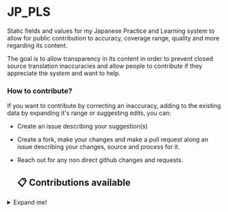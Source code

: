# JP_PLS
Static fields and values for my Japanese Practice and Learning system to allow for public contribution to accuracy, coverage range, quality and more regarding its content.

The goal is to allow transparency in its content in order to prevent closed source translation inaccuracies and allow people to contribute if they appreciate the system and want to help.

### How to contribute?

If you want to contribute by correcting an inaccuracy, adding to the existing data by expanding it's range or suggesting edits, you can:
- Create an issue describing your suggestion(s)
- Create a fork, make your changes and make a pull request along an issue describing your changes, source and process for it.
- Reach out for any non direct github changes and requests.

  ## 📋 **Contributions available**
<details>
<Summary>Expand me!</summary>

- **Better audio for the Kana following**: "ティ", "トゥ", "ディ", "ドゥ", "フュ", "ツァ", "ツィ", "ツェ", "ヴァ", "ヴィ", "ヴ", "ヴェ", "ヴォ"
- **Vocab cards writing**: I need help writing a fuckton of words into arrays: Depending on your experience with Japanese, you could help converting words into Romaji, copy the meaning of that vocab selection or verify the accuracy of the translation used.
- **General Learning Material**: Want to help add general tips / learning material to go along the system? I'm interested!

**All requests, changes and issues will be manually reviewed by myself and verified with Competent and Native Japanese speakers**
